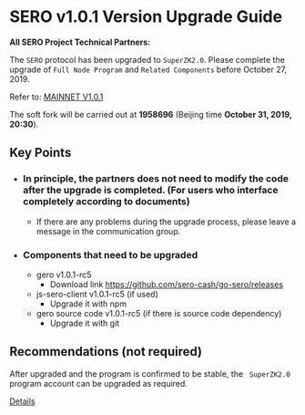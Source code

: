 # SERO v1.0.1 Version Upgrade Guide

**All SERO Project Technical Partners:**

The `SERO` protocol has been upgraded to `SuperZK2.0`. Please complete the upgrade of `Full Node Program` and `Related Components` before October 27, 2019.

Refer to: [MAINNET V1.0.1](?file=News/Release/SERO-MAINNET-V1.0.1)

The soft fork will be carried out at **1958696** (Beijing time **October 31, 2019, 20:30**).

## Key Points

* ### In principle, the partners does not need to modify the code after the upgrade is completed.  (For users who interface completely according to documents)

  * If there are any problems during the upgrade process, please leave a message in the communication group.

* ### Components that need to be upgraded

  * gero v1.0.1-rc5
    * Download link <https://github.com/sero-cash/go-sero/releases>
  * js-sero-client v1.0.1-rc5 (if used)
    * Upgrade it with npm
  * gero source code v1.0.1-rc5 (if there is source code dependency)
    * Upgrade it with git

## Recommendations (not required)

After upgraded and the program is confirmed to be stable, the ` SuperZK2.0` program account can be upgraded as required.

   [Details](?file=News/Report/20191020-sip5-superzk20-account-update)
